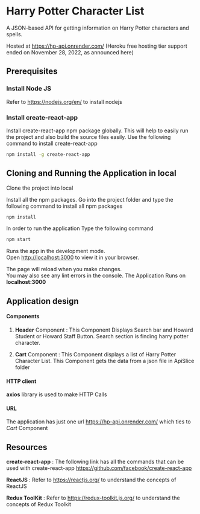 
# Harry Potter Character List

A JSON-based API for getting information on Harry Potter characters and spells.

Hosted at https://hp-api.onrender.com/
(Heroku free hosting tier support ended on November 28, 2022, as announced here)

## Prerequisites

### Install Node JS
Refer to https://nodejs.org/en/ to install nodejs

### Install create-react-app
Install create-react-app npm package globally. This will help to easily run the project and also build the source files easily. Use the following command to install create-react-app

```bash
npm install -g create-react-app
```

## Cloning and Running the Application in local

Clone the project into local

Install all the npm packages. Go into the project folder and type the following command to install all npm packages

```bash
npm install
```
In order to run the application Type the following command

```bash
npm start
```
Runs the app in the development mode.\
Open [http://localhost:3000](http://localhost:3000) to view it in your browser.

The page will reload when you make changes.\
You may also see any lint errors in the console.
The Application Runs on **localhost:3000**

## Application design

#### Components

1. **Header** Component : This Component Displays Search bar and Howard Student or Howard Staff Button. Search section is finding harry potter character.

2. **Cart** Component : This Component displays a list of Harry Potter Character List. This Component gets the data from a json file in ApiSlice folder

#### HTTP client

**axios** library is used to make HTTP Calls

#### URL

The application has just one url https://hp-api.onrender.com/ which ties to *Cart* Component

## Resources

**create-react-app** : The following link has all the commands that can be used with create-react-app
https://github.com/facebook/create-react-app

**ReactJS** : Refer to https://reactjs.org/ to understand the concepts of ReactJS

**Redux ToolKit** : Refer to https://redux-toolkit.js.org/ to understand the concepts of Redux Toolkit

